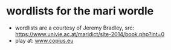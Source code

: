 # wordlists for the mari wordle

- wordlists are a courtesy of Jeremy Bradley, src: https://www.univie.ac.at/maridict/site-2014/book.php?int=0
- play at: www.copius.eu